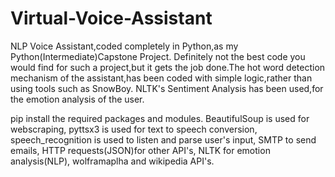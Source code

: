 # Virtual-Voice-Assistant
NLP Voice Assistant,coded completely in Python,as my Python(Intermediate)Capstone Project. Definitely not the best code you would find for such a project,but it gets the job done.The hot word detection mechanism of the assistant,has been coded with simple logic,rather than using tools such as SnowBoy. NLTK's Sentiment Analysis has been used,for the emotion analysis of the user.

pip install the required packages and modules.
BeautifulSoup is used for webscraping,
pyttsx3 is used for text to speech conversion,
speech_recognition is used to listen and parse user's input,
SMTP to send emails,
HTTP requests(JSON)for other API's,
NLTK for emotion analysis(NLP),
wolframaplha and wikipedia API's.

